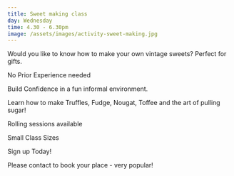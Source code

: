 ```yaml
---
title: Sweet making class
day: Wednesday
time: 4.30 - 6.30pm
image: /assets/images/activity-sweet-making.jpg
---
```

Would you like to know how to make your own vintage sweets? Perfect for gifts.

No Prior Experience needed

Build Confidence in a fun informal environment.

Learn how to make Truffles, Fudge, Nougat, Toffee and the art of pulling sugar!

Rolling sessions available

Small Class Sizes

Sign up Today!

Please contact to book your place - very popular!